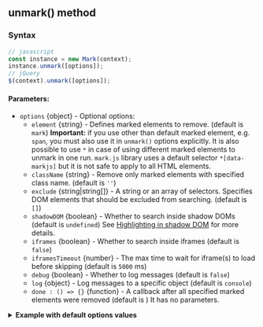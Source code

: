 
## unmark() method
### Syntax
``` js
// javascript
const instance = new Mark(context);
instance.unmark([options]);
// jQuery
$(context).unmark([options]);
```
#### Parameters:
* `options` {object} - Optional options:
  * `element` {string} - Defines marked elements to remove. (default is `mark`)
    **Important:** if you use other than default marked element, e.g. `span`, you must also use it in `unmark()` options explicitly. It is also possible to use `*` in case of using different marked elements to unmark in one run. `mark.js` library uses a default selector `*[data-markjs]` but it is not safe to apply to all HTML elements.
  * `className` {string} - Remove only marked elements with specified class name. (default is `''`)
  * `exclude` {string|string[]} - A string or an array of selectors. Specifies DOM elements that should be excluded from searching. (default is `[]`)
  * `shadowDOM` {boolean} - Whether to search inside shadow DOMs (default is `undefined`)
    See [Highlighting in shadow DOM](shadow-dom.md) for more details.
  * `iframes` {boolean} - Whether to search inside iframes (default is `false`)
  * `iframesTimeout` {number} - The max time to wait for iframe(s) to load before skipping (default is `5000` ms)
  * `debug` {boolean} - Whether to log messages (default is `false`)
  * `log` {object} - Log messages to a specific object (default is `console`)
  * `done : () => {}` {function} - A callback after all specified marked elements were removed (default is )
    It has no parameters.
  
<details class="internal-code">
<summary><b>Example with default options values</b></summary>

<pre><code class="language-js">const options = {
    element : 'mark',
    className : '',
    shadowDOM : false,
    iframes : false,
    iframesTimeout : 5000,
    done : () => {},
    debug : false,
    log : window.console
};
</code></pre>

JavaScript:

<pre><code class='lang-javascript'>
var instance = new Mark(document.querySelector('selector'));
instance.unmark(options);
</code></pre>

jQuery:

<pre><code class='lang-javascript'>$('selector').unmark(options);</code></pre>
</details>
